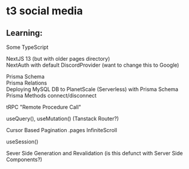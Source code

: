 # t3 social media

## Learning:

Some TypeScript

NextJS 13 (but with older pages directory)  
NextAuth with default DiscordProvider (want to change this to Google)  

Prisma Schema  
Prisma Relations  
Deploying MySQL DB to PlanetScale (Serverless) with Prisma Schema  
Prisma Methods connect/disconnect  

tRPC "Remote Procedure Call"

useQuery(), useMutation() (Tanstack Router?)

Cursor Based Pagination
.pages
InfiniteScroll

useSession()

Sever Side Generation and Revalidation (is this defunct with Server Side Components?)
